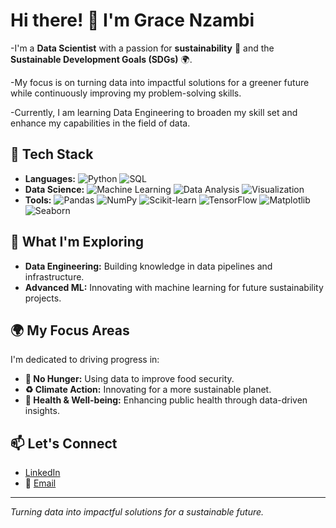 # Hi there! 👋 I'm Grace Nzambi

-I'm a **Data Scientist** with a passion for **sustainability** 🌱 and the **Sustainable Development Goals (SDGs)** 🌍.

-My focus is on turning data into impactful solutions for a greener future while continuously improving my problem-solving skills.

-Currently, I am learning Data Engineering to broaden my skill set and enhance my capabilities in the field of data.

## 🔧 Tech Stack

- **Languages:** ![Python](https://img.shields.io/badge/Python-3776AB?style=flat&logo=python&logoColor=white) ![SQL](https://img.shields.io/badge/SQL-4479A1?style=flat&logo=postgresql&logoColor=white)
- **Data Science:** ![Machine Learning](https://img.shields.io/badge/Machine%20Learning-FF6F00?style=flat&logo=scikit-learn&logoColor=white) ![Data Analysis](https://img.shields.io/badge/Data%20Analysis-4CAF50?style=flat&logo=pandas&logoColor=white) ![Visualization](https://img.shields.io/badge/Visualization-E4405F?style=flat&logo=plotly&logoColor=white)
- **Tools:** ![Pandas](https://img.shields.io/badge/Pandas-150458?style=flat&logo=pandas&logoColor=white) ![NumPy](https://img.shields.io/badge/NumPy-013243?style=flat&logo=numpy&logoColor=white) ![Scikit-learn](https://img.shields.io/badge/Scikit--learn-F7931E?style=flat&logo=scikit-learn&logoColor=white) ![TensorFlow](https://img.shields.io/badge/TensorFlow-FF6F00?style=flat&logo=tensorflow&logoColor=white) ![Matplotlib](https://img.shields.io/badge/Matplotlib-11557C?style=flat&logo=matplotlib&logoColor=white) ![Seaborn](https://img.shields.io/badge/Seaborn-2E9FFF?style=flat&logo=python&logoColor=white)

## 🌱 What I'm Exploring

- **Data Engineering:** Building knowledge in data pipelines and infrastructure.
- **Advanced ML:** Innovating with machine learning for future sustainability projects.

## 🌍 My Focus Areas

I'm dedicated to driving progress in:

- **🌾 No Hunger:** Using data to improve food security.
- **♻️ Climate Action:** Innovating for a more sustainable planet.
- **🦠 Health & Well-being:** Enhancing public health through data-driven insights.

## 📫 Let's Connect

- [LinkedIn](www.linkedin.com/in/grace-nzambi-b10272220)
- 📧 [Email](gracenzambi52@gmail.com)

---

*Turning data into impactful solutions for a sustainable future.*
